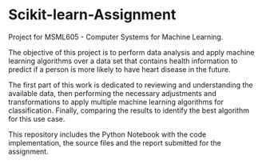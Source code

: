 # Scikit-learn-Assignment
Project for MSML605 - Computer Systems for Machine Learning.

The objective of this project is to perform data analysis and apply machine learning algorithms over a data set that contains health information to predict if a person is more likely to have heart disease in the future.

The first part of this work is dedicated to reviewing and understanding the available data, then performing the necessary adjustments and transformations to apply multiple machine learning algorithms for classification. Finally, comparing the results to identify the best algorithm for this use case.

This repository includes the Python Notebook with the code implementation, the source files and the report submitted for the assignment.
